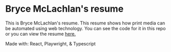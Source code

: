 # Bryce McLachlan's resume

This is Bryce McLachlan's resume.
This resume shows how print media can be automated using web technology.
You can see the code for it in this repo or you can view the resume [here.](https://brycemcl.github.io/resume/)

Made with: React, Playwright, & Typescript
